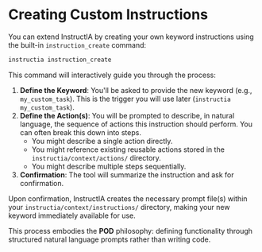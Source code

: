 # Creating Custom Instructions

You can extend InstructIA by creating your own keyword instructions using the built-in `instruction_create` command:

```bash
instructia instruction_create
```

This command will interactively guide you through the process:

1.  **Define the Keyword**: You'll be asked to provide the new keyword (e.g., `my_custom_task`). This is the trigger you will use later (`instructia my_custom_task`).
2.  **Define the Action(s)**: You will be prompted to describe, in natural language, the sequence of actions this instruction should perform. You can often break this down into steps.
    *   You might describe a single action directly.
    *   You might reference existing reusable actions stored in the `instructia/context/actions/` directory.
    *   You might describe multiple steps sequentially.
3.  **Confirmation**: The tool will summarize the instruction and ask for confirmation.

Upon confirmation, InstructIA creates the necessary prompt file(s) within your `instructia/context/instructions/` directory, making your new keyword immediately available for use.

This process embodies the **POD** philosophy: defining functionality through structured natural language prompts rather than writing code. 